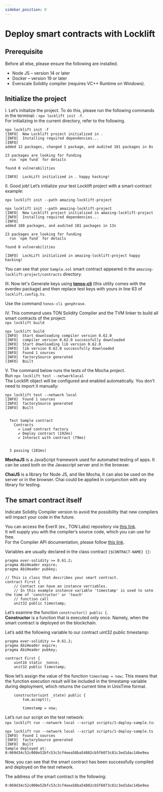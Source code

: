 ```yaml
---
sidebar_position: 0
---
```


# Deploy smart contracts with Locklift

## Prerequisite

Before all else, please ensure the following are installed.

- Node JS – version 14 or later
- Docker – version 19 or later 
- Everscale Solidity compiler (requires VC++ Runtime on Windows). 

## Initialize the project

I. Let’s initialize the project. 
To do this, please run the following commands in the terminal: : `npx locklift init -f`.   
For initializing in the current directory, refer to the following.

```shell
npx locklift init -f
[INFO]  New Locklift project initialized in .
[INFO]  Installing required dependencies...
[INFO]  
added 12 packages, changed 1 package, and audited 181 packages in 8s

23 packages are looking for funding
  run `npm fund` for details

found 0 vulnerabilities

[INFO]  LockLift initialized in . happy hacking!
```

II. Good job! Let’s initialize your test Locklift project with a smart-contract example:

`npx locklift init --path amazing-locklift-project`

```shell
npx locklift init --path amazing-locklift-project
[INFO]  New Locklift project initialized in amazing-locklift-project
[INFO]  Installing required dependencies...
[INFO]  
added 180 packages, and audited 181 packages in 13s

23 packages are looking for funding
  run `npm fund` for details

found 0 vulnerabilities

[INFO]  LockLift initialized in amazing-locklift-project happy hacking!
```
You can see that your `Sample.sol` smart contract appeared in the `amazing-locklift-project/contracts` directory.

III. Now let's Generate keys using [**tonos-cli**](https://github.com/tonlabs/tonos-cli) (this utility comes with the everdev package) and then replace test keys with yours in line 63 of `locklift.config.ts`.

Use the command `tonos-cli genphrase`.

IV. This command uses TON Solidity Compiler and the TVM linker to build all smart contracts of the project:   
`npx locklift build`

```shell
npx locklift build                                             
[INFO]  Start downloading compiler version 0.62.0
[INFO]  compiler version 0.62.0 successfully downloaded
[INFO]  Start downloading lib version 0.62.0
[INFO]  lib version 0.62.0 successfully downloaded
[INFO]  Found 1 sources
[INFO]  factorySource generated
[INFO]  Built
```

V. The command below runs the tests of the Mocha project.   
Run `npx locklift test --networklocal`  
The Locklift object will be configured and enabled automatically. 
You don’t need to import it manually:

```shell
npx locklift test --network local
[INFO]  Found 1 sources
[INFO]  factorySource generated
[INFO]  Built


  Test Sample contract
    Contracts
      ✔ Load contract factory
      ✔ Deploy contract (192ms)
      ✔ Interact with contract (79ms)


  3 passing (281ms)
```

**MochaJS** is a JavaScript framework used for automated testing of apps. It can be used both on the Javascript server and in the browser. 

**ChaiJS** is a library for Node JS, and like Mocha, it can also be used on the server or in the browser. Chai could be applied in conjunction with any library for testing.

## The smart contract itself

Indicate Solidity Compiler version to avoid the possibility that new compilers will impact your code in the future.

You can access the EverX (ex., TON Labs) repository via [this link](https://github.com/tonlabs).   
It will supply you with the compiler’s source code, which you can use for free.   
For the Compiler API documentation, please follow [this link](https://github.com/tonlabs/TON-Solidity-Compiler/blob/master/API.md). 

Variables are usually declared in the class contract `{$CONTRACT-NAME} {}`:

```sol
pragma ever-solidity >= 0.61.2;
pragma AbiHeader expire;
pragma AbiHeader pubkey;

// This is class that describes your smart contract.
contract First {
    // Contact can have an instance verriables.
    // In this example instance variable 'timestamp' is used to sote the time of 'constructor' or 'touch'
    // function call
    unit32 public timestamp;
```

Let’s examine the function `constructor() public {`.  
**Constructor** is a function that is executed only once. Namely, when the smart contract is deployed on the blockchain.

Let’s add the following variable to our contract uint32 public timestamp:

```sol
pragma ever-solidity >= 0.61.2;
pragma AbiHeader expire;
pragma AbiHeader pubkey;

contract First {
    uint16 static _nonce;
    unit32 public timestamp;
```

Now let’s assign the value of the function `timestamp = now;`
This means that the function execution result will be included in the timestamp variable during deployment, which returns the current time in UnixTime format.

```sol
    constructor(uint _state) public {
        tvm.accept();

        timestamp = now;
```

Let’s run our script on the test network:   
`npx locklift run --network local --script scripts/1-deploy-sample.ts`:

```shell
npx locklift run --network local --script scripts/1-deploy-sample.ts
[INFO]  Found 1 sources
[INFO]  factorySource generated
[INFO]  Built
Sample deployed at: 0:069d34c52c000e52bfc53c3cf4eea58ba54802cb5f6073c81c3ed1dac14be9ea
```

Now, you can see that the smart contract has been successfully compiled and deployed on the test network.

The address of the smart contract is the following: 

`0:069d34c52c000e52bfc53c3cf4eea58ba54802cb5f6073c81c3ed1dac14be9ea`
